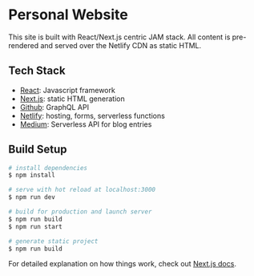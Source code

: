 # Personal Website

This site is built with React/Next.js centric JAM stack. All content is pre-rendered and served over the Netlify CDN as static HTML.

## Tech Stack
- [React](https://react.dev/): Javascript framework
- [Next.js](https://nextjs.org/): static HTML generation
- [Github](https://docs.github.com/en/graphql): GraphQL API
- [Netlify](https://www.netlify.com/): hosting, forms, serverless functions
- [Medium](https://medium.com/): Serverless API for blog entries

## Build Setup

```bash
# install dependencies
$ npm install

# serve with hot reload at localhost:3000
$ npm run dev

# build for production and launch server
$ npm run build
$ npm run start

# generate static project
$ npm run build
```

For detailed explanation on how things work, check out [Next.js docs](https://nextjs.org).

